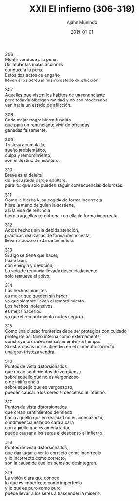 ﻿---
author: "Ajahn Munindo"
title: "XXII El infierno (306-319)"
booktitle: "Un Dhammapada para la Contemplación"
source: "https://forestsangha.org/teachings/books/un-dhammapada-para-la-contemplacion?language=Espa%C3%B1ol"
license: "BY-NC-ND"
publisher: "dhammamagga"
date: 2019-01-01
pubyear: 2010-2019 
weight: 22
draft: false
---  

306  
Mentir conduce a la pena.  
Disimular las malas acciones   
conduce a la pena.  
Estos dos actos de engaño  
llevan a los seres al mismo estado de aflicción.  

307  
Aquellos que visten los hábitos de un renunciante  
pero todavía albergan maldad y no son moderados  
van hacia un estado de aflicción.  

308  
Sería mejor tragar hierro fundido  
que para un renunciante vivir de ofrendas  
ganadas falsamente.  

309  
Tristeza acumulada,  
sueño problemático,  
culpa y remordimiento,  
son el destino del adultero.  

310  
Breve es el deleite  
de la asustada pareja adúltera,  
para los que solo pueden seguir consecuencias dolorosas.  

311  
Como la hierba kusa cogida de forma incorrecta  
hiere la mano de quien la sostiene,  
así la vida de renuncia  
hiere a aquellos se entrenan en ella de forma incorrecta.  

312  
Actos hechos sin la debida atención,  
prácticas realizadas de forma deshonesta,  
llevan a poco o nada de beneficio.  

313  
Si algo se tiene que hacer,  
hazlo bien,  
con energía y devoción;  
La vida de renuncia llevada descuidadamente  
solo remueve el polvo.  

314  
Los hechos hirientes  
es mejor que queden sin hacer  
ya que siempre llevan al remordimiento.  
Los hechos inofensivos  
es mejor hacerlos  
ya que el remordimiento no les seguirá.  

315  
Como una ciudad fronteriza debe ser protegida con cuidado  
protégete así tanto interna como externamente;  
construye tus defensas sabiamente y a tiempo.  
Si estas cosas no se atienden en el momento correcto  
una gran tristeza vendrá.  

316  
Puntos de vista distorsionados  
que crean sentimientos de vergüenza  
sobre aquello que no es vergonzoso,  
o de indiferencia  
sobre aquello que es vergonzoso,  
pueden causar a los seres el descenso al infierno.  

317  
Puntos de vista distorsionados  
que crean sentimientos de miedo  
hacia aquello que en realidad no es amenazador,  
o indiferencia estando cara a cara  
con aquello que es amenazador,  
puede causar a los seres el descenso al infierno.  

318  
Puntos de vista distorsionados,  
que dan lugar a ver lo correcto como incorrecto  
y lo incorrecto como correcto,  
son la causa de que los seres se desintegren.  

319  
La visión clara que conoce  
lo que es imperfecto como imperfecto  
y lo que es puro como puro  
puede llevar a los seres a trascender la miseria.  

